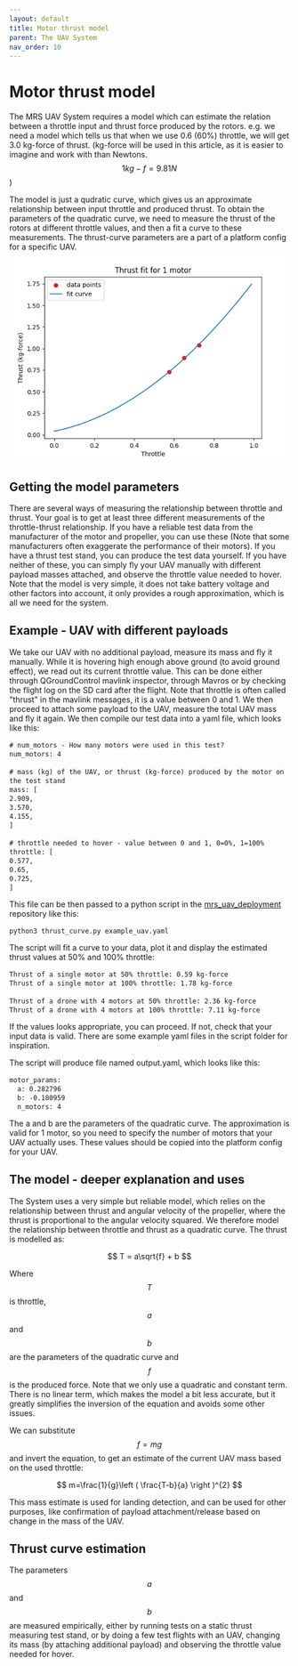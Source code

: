 ```yaml
---
layout: default
title: Motor thrust model
parent: The UAV System
nav_order: 10
---
```


# Motor thrust model

The MRS UAV System requires a model which can estimate the relation between a throttle input and thrust force produced by the rotors.
e.g. we need a model which tells us that when we use 0.6 (60%) throttle, we will get 3.0 kg-force of thrust. (kg-force will be used in this article, as it is easier to imagine and work with than Newtons.  $$ 1 kg-f = 9.81N $$)

The model is just a qudratic curve, which gives us an approximate relationship between input throttle and produced thrust. To obtain the parameters of the quadratic curve,
we need to measure the thrust of the rotors at different throttle values, and then a fit a curve to these measurements.
The thrust-curve parameters are a part of a platform config for a specific UAV.
![](fig/thrust_fit_1.png)

## Getting the model parameters
There are several ways of measuring the relationship between throttle and thrust. Your goal is to get at least three different measurements of the throttle-thrust relationship. If you have a reliable test data from the manufacturer of the motor and propeller, you can use these (Note that some manufacturers often exaggerate the performance of their motors). If you have a thrust test stand, you can produce the test data yourself. If you have neither of these, you can simply fly your UAV manually with different payload masses attached, and observe the throttle value needed to hover. Note that the model is very simple, it does not take battery voltage and other factors into account, it only provides a rough approximation, which is all we need for the system.

## Example - UAV with different payloads

We take our UAV with no additional payload, measure its mass and fly it manually. While it is hovering high enough above ground (to avoid ground effect), we read out its current throttle value. This can be done either through QGroundControl mavlink inspector, through Mavros or by checking the flight log on the SD card after the flight. Note that throttle is often called "thrust" in the mavlink messages, it is a value between 0 and 1. We then proceed to attach some payload to the UAV, measure the total UAV mass and fly it again. We then compile our test data into a yaml file, which looks like this:

```
# num_motors - How many motors were used in this test?
num_motors: 4

# mass (kg) of the UAV, or thrust (kg-force) produced by the motor on the test stand
mass: [
2.909,
3.570,
4.155,
]

# throttle needed to hover - value between 0 and 1, 0=0%, 1=100%
throttle: [
0.577,
0.65,
0.725,
]
```

This file can be then passed to a python script in the [mrs_uav_deployment](https://github.com/ctu-mrs/mrs_uav_deployment/tree/master/miscellaneous/motor_model) repository like this:

```
python3 thrust_curve.py example_uav.yaml

```

The script will fit a curve to your data, plot it and display the estimated thrust values at 50% and 100% throttle:
```
Thrust of a single motor at 50% throttle: 0.59 kg-force
Thrust of a single motor at 100% throttle: 1.78 kg-force

Thrust of a drone with 4 motors at 50% throttle: 2.36 kg-force
Thrust of a drone with 4 motors at 100% throttle: 7.11 kg-force
```
If the values looks appropriate, you can proceed. If not, check that your input data is valid. There are some example yaml files in the script folder for inspiration.


The script will produce file named output.yaml, which looks like this:

```
motor_params:
  a: 0.282796
  b: -0.180959
  n_motors: 4
```
The a and b are the parameters of the quadratic curve. The approximation is valid for 1 motor, so you need to specify the number of motors that your UAV actually uses. These values should be copied into the platform config for your UAV.

## The model - deeper explanation and uses

The System uses a very simple but reliable model, which relies on the relationship between thrust and angular velocity of the propeller, where the thrust is proportional to the angular velocity squared.
We therefore model the relationship between throttle and thrust as a quadratic curve.
The thrust is modelled as:

$$ T = a\sqrt{f} + b $$

Where $$ T $$ is throttle, $$ a $$ and $$ b $$ are the parameters of the quadratic curve and $$ f $$ is the produced force.
Note that we only use a quadratic and constant term. There is no linear term, which makes the model a bit less accurate, but it greatly simplifies the inversion of the equation and avoids some other issues.


We can substitute $$ f = mg $$ and invert the equation, to get an estimate of the current UAV mass based on the used throttle:

$$ m=\frac{1}{g}\left ( \frac{T-b}{a} \right )^{2} $$

This mass estimate is used for landing detection, and can be used for other purposes, like confirmation of payload attachment/release based on change in the mass of the UAV.

## Thrust curve estimation

The parameters $$ a $$ and $$ b $$ are measured empirically, either by running tests on a static thrust measuring test stand, or by doing a few test flights with an UAV, changing its mass (by attaching additional payload) and observing the throttle value needed for hover.
